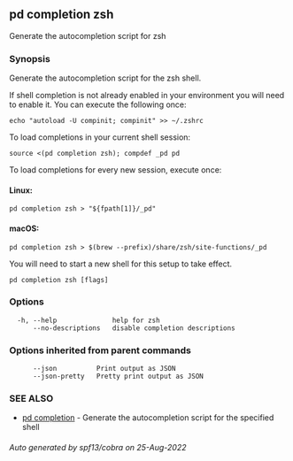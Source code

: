 ## pd completion zsh

Generate the autocompletion script for zsh

### Synopsis

Generate the autocompletion script for the zsh shell.

If shell completion is not already enabled in your environment you will need
to enable it.  You can execute the following once:

	echo "autoload -U compinit; compinit" >> ~/.zshrc

To load completions in your current shell session:

	source <(pd completion zsh); compdef _pd pd

To load completions for every new session, execute once:

#### Linux:

	pd completion zsh > "${fpath[1]}/_pd"

#### macOS:

	pd completion zsh > $(brew --prefix)/share/zsh/site-functions/_pd

You will need to start a new shell for this setup to take effect.


```
pd completion zsh [flags]
```

### Options

```
  -h, --help              help for zsh
      --no-descriptions   disable completion descriptions
```

### Options inherited from parent commands

```
      --json          Print output as JSON
      --json-pretty   Pretty print output as JSON
```

### SEE ALSO

* [pd completion](/docs/commands/pd_completion.html)	 - Generate the autocompletion script for the specified shell

###### Auto generated by spf13/cobra on 25-Aug-2022
